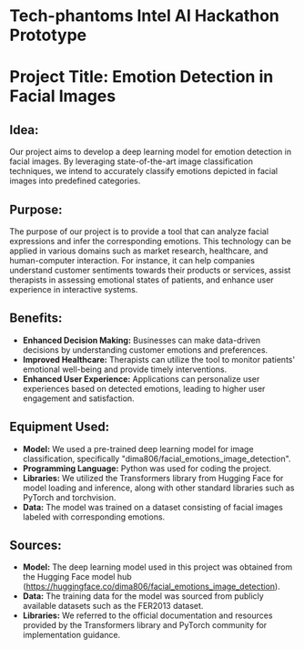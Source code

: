 # Tech-phantoms Intel AI Hackathon Prototype
# Project Title: Emotion Detection in Facial Images

## Idea:
Our project aims to develop a deep learning model for emotion detection in facial images. By leveraging state-of-the-art image classification techniques, we intend to accurately classify emotions depicted in facial images into predefined categories.

## Purpose:
The purpose of our project is to provide a tool that can analyze facial expressions and infer the corresponding emotions. This technology can be applied in various domains such as market research, healthcare, and human-computer interaction. For instance, it can help companies understand customer sentiments towards their products or services, assist therapists in assessing emotional states of patients, and enhance user experience in interactive systems.

## Benefits:
- **Enhanced Decision Making:** Businesses can make data-driven decisions by understanding customer emotions and preferences.
- **Improved Healthcare:** Therapists can utilize the tool to monitor patients' emotional well-being and provide timely interventions.
- **Enhanced User Experience:** Applications can personalize user experiences based on detected emotions, leading to higher user engagement and satisfaction.

## Equipment Used:
- **Model:** We used a pre-trained deep learning model for image classification, specifically "dima806/facial_emotions_image_detection".
- **Programming Language:** Python was used for coding the project.
- **Libraries:** We utilized the Transformers library from Hugging Face for model loading and inference, along with other standard libraries such as PyTorch and torchvision.
- **Data:** The model was trained on a dataset consisting of facial images labeled with corresponding emotions.

## Sources:
- **Model:** The deep learning model used in this project was obtained from the Hugging Face model hub (https://huggingface.co/dima806/facial_emotions_image_detection).
- **Data:** The training data for the model was sourced from publicly available datasets such as the FER2013 dataset.
- **Libraries:** We referred to the official documentation and resources provided by the Transformers library and PyTorch community for implementation guidance.


